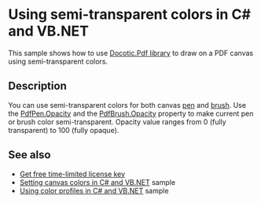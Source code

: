 # Using semi-transparent colors in C# and VB.NET

This sample shows how to use [Docotic.Pdf library](https://bitmiracle.com/pdf-library/) to draw on a PDF canvas using semi-transparent colors.

## Description

You can use semi-transparent colors for both canvas [pen](https://api.docotic.com/pdfcanvas-pen) and [brush](https://api.docotic.com/pdfcanvas-brush). Use the [PdfPen.Opacity](https://api.docotic.com/pdfpen-opacity) and the [PdfBrush.Opacity](https://api.docotic.com/pdfbrush-opacity) property to make current pen or brush color semi-transparent. Opacity value ranges from 0 (fully transparent) to 100 (fully opaque).

## See also
* [Get free time-limited license key](https://bitmiracle.com/pdf-library/download)
* [Setting canvas colors in C# and VB.NET](/Samples/Graphics/Colors) sample
* [Using color profiles in C# and VB.NET](/Samples/Graphics/ColorProfiles) sample